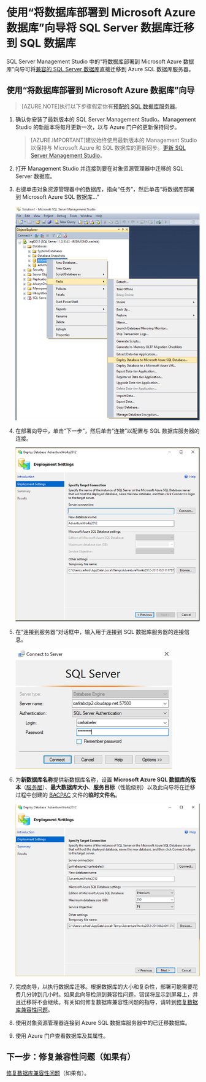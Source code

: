 <properties
   pageTitle="使用“将数据库部署到 Microsoft Azure 数据库”向导将 SQL Server 数据库迁移到 SQL 数据库"
   description="Microsoft Azure SQL 数据库, 数据库迁移, Microsoft Azure 数据库向导"
   services="sql-database"
   documentationCenter=""
   authors="carlrabeler"
   manager="jeffreyg"
   editor=""/>

<tags
   ms.service="sql-database"
   ms.date="12/17/2015"
   wacn.date="01/15/2016"/>

# 使用“将数据库部署到 Microsoft Azure 数据库”向导将 SQL Server 数据库迁移到 SQL 数据库

SQL Server Management Studio 中的“将数据库部署到 Microsoft Azure 数据库”向导可将[兼容的 SQL Server 数据库](/documentation/articles/sql-database-cloud-migrate)直接迁移到 Azure SQL 数据库服务器。

## 使用“将数据库部署到 Microsoft Azure 数据库”向导

> [AZURE.NOTE]执行以下步骤假定你有[预配的 SQL 数据库服务器](/documentation/articles/sql-database-get-started)。

1. 确认你安装了最新版本的 SQL Server Management Studio。Management Studio 的新版本将每月更新一次，以与 Azure 门户的更新保持同步。

    > [AZURE.IMPORTANT]建议始终使用最新版本的 Management Studio 以保持与 Microsoft Azure 和 SQL 数据库的更新同步。[更新 SQL Server Management Studio](https://msdn.microsoft.com/zh-cn/library/mt238290.aspx)。

2. 打开 Management Studio 并连接到要在对象资源管理器中迁移的 SQL Server 数据库。
3. 右键单击对象资源管理器中的数据库，指向“任务”，然后单击“将数据库部署到 Microsoft Azure SQL 数据库...”

	![通过“任务”菜单部署到 Azure](./media/sql-database-cloud-migrate/MigrateUsingDeploymentWizard01.png)

4.	在部署向导中，单击“下一步”，然后单击“连接”以配置与 SQL 数据库服务器的连接。

	![通过“任务”菜单部署到 Azure](./media/sql-database-cloud-migrate/MigrateUsingDeploymentWizard002.png)

5. 在“连接到服务器”对话框中，输入用于连接到 SQL 数据库服务器的连接信息。

	![通过“任务”菜单部署到 Azure](./media/sql-database-cloud-migrate/MigrateUsingDeploymentWizard00.png)

5.	为**新数据库名称**提供新数据库名称，设置 **Microsoft Azure SQL 数据库的版本**（[服务层](/documentation/articles/sql-database-service-tiers)）、**最大数据库大小**、**服务目标**（性能级别）以及此向导将在迁移过程中创建的 [BACPAC](https://msdn.microsoft.com/zh-cn/library/ee210546.aspx#Anchor_4) 文件的**临时文件名**。

	![导出设置](./media/sql-database-cloud-migrate/MigrateUsingDeploymentWizard02.png)

6.	完成向导，以执行数据库迁移。根据数据库的大小和复杂性，部署可能需要花费几分钟到几小时。如果此向导检测到兼容性问题，错误将显示到屏幕上，并且迁移将不会继续。有关如何修复数据库兼容性问题的指导，请转到[修复数据库兼容性问题](sql-database-cloud-migrate-fix-compatibility-issues)。

7.	使用对象资源管理器连接到 Azure SQL 数据库服务器中的已迁移数据库。
8.	使用 Azure 门户查看数据库及其属性。

## 下一步：修复兼容性问题（如果有）

[修复数据库兼容性问题](/documentation/articles/sql-database-cloud-migrate-fix-compatibility-issues)（如果有）。

<!---HONumber=Mooncake_0104_2016-->
